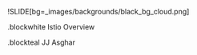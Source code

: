 !SLIDE[bg=_images/backgrounds/black_bg_cloud.png]

.blockwhite Istio Overview

.blockteal JJ Asghar
